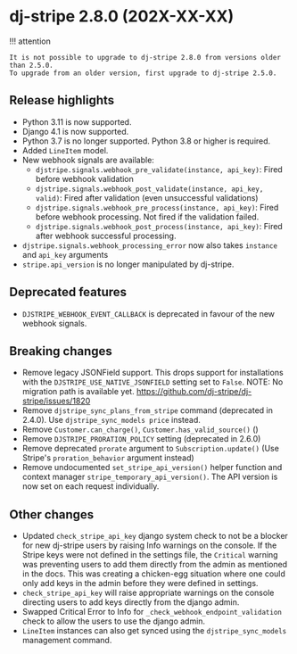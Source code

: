 # dj-stripe 2.8.0 (202X-XX-XX)

!!! attention

    It is not possible to upgrade to dj-stripe 2.8.0 from versions older than 2.5.0.
    To upgrade from an older version, first upgrade to dj-stripe 2.5.0.

## Release highlights

-   Python 3.11 is now supported.
-   Django 4.1 is now supported.
-   Python 3.7 is no longer supported. Python 3.8 or higher is required.
-   Added `LineItem` model.
-   New webhook signals are available:
    -   `djstripe.signals.webhook_pre_validate(instance, api_key)`: Fired before webhook validation
    -   `djstripe.signals.webhook_post_validate(instance, api_key, valid)`: Fired after validation (even unsuccessful validations)
    -   `djstripe.signals.webhook_pre_process(instance, api_key)`: Fired before webhook processing. Not fired if the validation failed.
    -   `djstripe.signals.webhook_post_process(instance, api_key)`: Fired after webhook successful processing.
-   `djstripe.signals.webhook_processing_error` now also takes `instance` and `api_key` arguments
-   `stripe.api_version` is no longer manipulated by dj-stripe.

## Deprecated features

-   `DJSTRIPE_WEBHOOK_EVENT_CALLBACK` is deprecated in favour of the new webhook signals.

## Breaking changes

-   Remove legacy JSONField support. This drops support for installations with the
    `DJSTRIPE_USE_NATIVE_JSONFIELD` setting set to `False`.
    NOTE: No migration path is available yet.
    https://github.com/dj-stripe/dj-stripe/issues/1820
-   Remove `djstripe_sync_plans_from_stripe` command (deprecated in 2.4.0).
    Use `djstripe_sync_models price` instead.
-   Remove `Customer.can_charge()`, `Customer.has_valid_source()` ()
-   Remove `DJSTRIPE_PRORATION_POLICY` setting (deprecated in 2.6.0)
-   Remove deprecated `prorate` argument to `Subscription.update()` (Use Stripe's
    `proration_behavior` argument instead)
-   Remove undocumented `set_stripe_api_version()` helper function
    and context manager `stripe_temporary_api_version()`.
    The API version is now set on each request individually.


## Other changes

-  Updated `check_stripe_api_key` django system check to not be a blocker for new dj-stripe users by raising Info warnings on the console. If the Stripe keys were not defined in the settings file, the `Critical` warning was preventing users to add them directly from the admin as mentioned in the docs. This was creating a chicken-egg situation where one could only add keys in the admin before they were defined in settings.
- `check_stripe_api_key` will raise appropriate warnings on the console directing users to add keys directly from the django admin.
-  Swapped Critical Error to Info for `_check_webhook_endpoint_validation` check to allow the users to use the django admin.
- `LineItem` instances can also get synced using the `djstripe_sync_models` management command.
